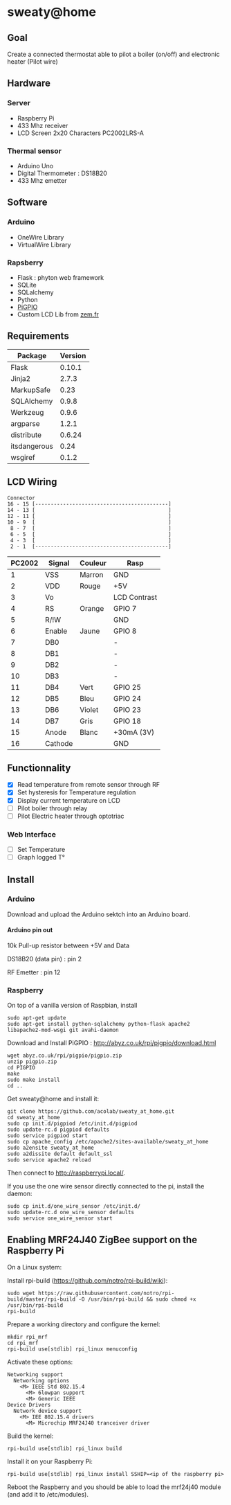 sweaty@home
==============

Goal
----
Create a connected thermostat able to pilot a boiler (on/off) and electronic heater (Pilot wire)

Hardware
--------
### Server
- Raspberry Pi
- 433 Mhz receiver
- LCD Screen 2x20 Characters PC2002LRS-A

### Thermal sensor
- Arduino Uno
- Digital Thermometer : DS18B20
- 433 Mhz emetter

Software
--------
### Arduino
- OneWire Library
- VirtualWire Library

### Rapsberry
- Flask : phyton web framework
- SQLite
- SQLalchemy
- Python
- [PiGPIO](http://abyz.co.uk/rpi/pigpio/index.html)
- Custom LCD Lib from [zem.fr](http://www.zem.fr/raspberry-pi-et-afficheur-lcd-hitachi-hd44780-1602-part-2/)

Requirements
------------
Package      | Version
-------------|---------
Flask        | 0.10.1
Jinja2       | 2.7.3
MarkupSafe   | 0.23
SQLAlchemy   | 0.9.8
Werkzeug     | 0.9.6
argparse     | 1.2.1
distribute   | 0.6.24
itsdangerous | 0.24
wsgiref      | 0.1.2

LCD Wiring
----------
```
Connector
16 - 15 [-------------------------------------------]
14 - 13 [                                           ]
12 - 11 [                                           ]
10 - 9  [                                           ]
 8 - 7  [                                           ]
 6 - 5  [                                           ]
 4 - 3  [                                           ]
 2 - 1  [-------------------------------------------]
```
PC2002  |   Signal  |  Couleur    | Rasp
--------|-----------|-------------|--------------
1       |    VSS    |     Marron  |    GND
2       |    VDD    |     Rouge   |    +5V
3       |    Vo     |             |    LCD Contrast
4       |    RS     |     Orange  |    GPIO 7
5       |    R/!W   |             |    GND
6       |    Enable |     Jaune   |    GPIO 8
7       |    DB0    |             |    -
8       |    DB1    |             |    -
9       |    DB2    |             |    -
10      |    DB3    |             |    -
11      |    DB4    |     Vert    |    GPIO 25
12      |    DB5    |     Bleu    |    GPIO 24
13      |    DB6    |     Violet  |    GPIO 23
14      |    DB7    |     Gris    |    GPIO 18
15      |    Anode  |     Blanc   |    +30mA (3V)
16      |    Cathode|             |    GND


Functionnality
--------------
- [x] Read temperature from remote sensor through RF
- [x] Set hysteresis for Temperature regulation
- [x] Display current temperature on LCD
- [ ] Pilot boiler through relay
- [ ] Pilot Electric heater through optotriac

### Web Interface
- [ ] Set Temperature
- [ ] Graph logged T°

Install
-------
### Arduino
Download and upload the Arduino sektch into an Arduino board.

#### Arduino pin out
10k Pull-up resistor between +5V and Data

DS18B20 (data pin) : pin 2

RF Emetter : pin 12

### Raspberry
On top of a vanilla version of Raspbian, install
```
sudo apt-get update
sudo apt-get install python-sqlalchemy python-flask apache2 libapache2-mod-wsgi git avahi-daemon
```
Download and Install PiGPIO : http://abyz.co.uk/rpi/pigpio/download.html
```
wget abyz.co.uk/rpi/pigpio/pigpio.zip
unzip pigpio.zip
cd PIGPIO
make
sudo make install
cd ..
```

Get sweaty@home and install it:
```
git clone https://github.com/acolab/sweaty_at_home.git
cd sweaty_at_home
sudo cp init.d/pigpiod /etc/init.d/pigpiod
sudo update-rc.d pigpiod defaults
sudo service pigpiod start
sudo cp apache_config /etc/apache2/sites-available/sweaty_at_home
sudo a2ensite sweaty_at_home
sudo a2dissite default default_ssl
sudo service apache2 reload
```

Then connect to http://raspberrypi.local/.

If you use the one wire sensor directly connected to the pi, install the daemon:
```
sudo cp init.d/one_wire_sensor /etc/init.d/
sudo update-rc.d one_wire_sensor defaults
sudo service one_wire_sensor start
```

Enabling MRF24J40 ZigBee support on the Raspberry Pi
----------------------------------------------------

On a Linux system:

Install rpi-build (https://github.com/notro/rpi-build/wiki):

    sudo wget https://raw.githubusercontent.com/notro/rpi-build/master/rpi-build -O /usr/bin/rpi-build && sudo chmod +x /usr/bin/rpi-build
    rpi-build

Prepare a working directory and configure the kernel:

    mkdir rpi_mrf
    cd rpi_mrf
    rpi-build use[stdlib] rpi_linux menuconfig

Activate these options:

```
Networking support
  Networking options
    <M> IEEE Std 802.15.4
      <M> 6lowpan support
      <M> Generic IEEE
Device Drivers
  Network device support
    <M> IEE 802.15.4 drivers
      <M> Microchip MRF24J40 tranceiver driver
```

Build the kernel:

    rpi-build use[stdlib] rpi_linux build

Install it on your Raspberry Pi:

    rpi-build use[stdlib] rpi_linux install SSHIP=<ip of the raspberry pi>

Reboot the Raspberry and you should be able to load the mrf24j40 module (and add it to /etc/modules).


